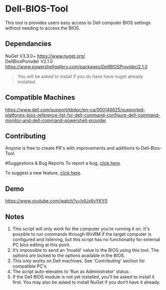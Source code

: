 # Dell-BIOS-Tool

This tool is provides users easy access to Dell computer BIOS settings without needing to access the BIOS.

## Dependancies 
NuGet V3.3.0+ https://www.nuget.org/ <br/>
DellBiosPorivder V2.1.0 https://www.powershellgallery.com/packages/DellBIOSProvider/2.1.0
> You will be asked to install if you do have have nuget already installed.

## Compatible Machines
https://www.dell.com/support/kbdoc/en-ca/000146625/supported-platforms-bios-reference-list-for-dell-command-configure-dell-command-monitor-and-dell-command-powershell-provider

## Contributing
Anyone is free to create PR's with improvements and additions to Dell-Bios-Tool.

#Suggestions & Bug Reports
To report a bug, [click here](https://github.com/DillonPratt/Dell-BIOS-Tool/issues).

To suggest a new feature, [click here](https://github.com/DillonPratt/Dell-BIOS-Tool/issues).

## Demo
https://www.youtube.com/watch?v=lvIUx6yYKY0

## Notes
1.	This script will only work for the computer you’re running it on. It's possible to run commands through WinRM if the target computer is configured and listening, but this script has no functionality for external PC bios editing at this point.
2.	It’s impossible to send an ‘Invalid’ value to the BIOS using this tool. The options are locked to the options available in the BIOS.
3.	This only works on Dell machines. See 'Contributing' section for compatible PC's
4.	The script auto-elevates to ‘Run as Administrator’ status. 
5.	If the Dell BIOS module is not yet installed, you’ll be asked to install it first. You may also be asked to install NuGet if you don’t have it already.
